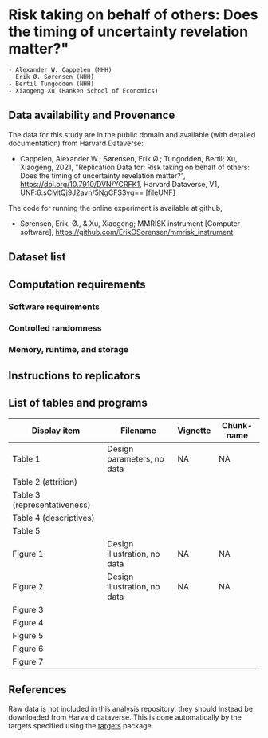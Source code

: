 # Risk taking on behalf of others: Does the timing of uncertainty revelation matter?" 

    - Alexander W. Cappelen (NHH)
    - Erik Ø. Sørensen (NHH)
    - Bertil Tungodden (NHH)
    - Xiaogeng Xu (Hanken School of Economics)




## Data availability and Provenance

The data for this study are in the public domain and available (with detailed documentation) from Harvard Dataverse:

- Cappelen, Alexander W.; Sørensen, Erik Ø.; Tungodden, Bertil; Xu, Xiaogeng,
  2021, "Replication Data for: Risk taking on behalf of others: Does the timing
  of uncertainty revelation matter?", https://doi.org/10.7910/DVN/YCRFK1,
  Harvard Dataverse, V1, UNF:6:sCMtQj9J2avn/5NgCFS3vg== [fileUNF]

The code for running the online experiment is available at github,

- Sørensen, Erik. Ø., & Xu, Xiaogeng; MMRISK instrument [Computer software], https://github.com/ErikOSorensen/mmrisk_instrument.

## Dataset list


## Computation requirements

### Software requirements

### Controlled randomness


### Memory, runtime, and storage


## Instructions to replicators

## List of tables and programs

| Display item | Filename   | Vignette | Chunk-name |
|--------------|------------|----------|------------|
| Table 1      | Design parameters, no data  | NA      | NA     |
| Table 2  (attrition)   |            |          |            |
| Table 3 (representativeness) |     |   | 
| Table 4 (descriptives)       |     |   | 
| Table 5                      |     |   |
| Figure 1     | Design illustration, no data | NA | NA |
| Figure 2     | Design illustration, no data | NA | NA |
| Figure 3     |                       |      |   |
| Figure 4     |                      |       |     |
| Figure 5     |                      |       |     |
| Figure 6     |                      |        |      |
| Figure 7     |                      |        |      |




## References



Raw data is not included in this analysis repository, they should instead be 
downloaded from Harvard dataverse. This is done automatically by the targets specified using the [targets](https://books.ropensci.org/targets/) package.


